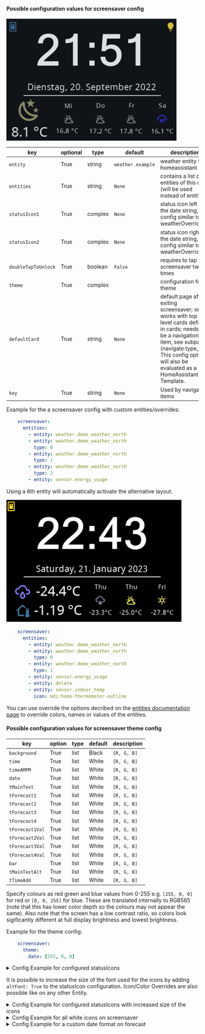 #### Possible configuration values for screensaver config

![screensaver](img/screensaver.png)


key | optional | type | default | description
-- | -- | -- | -- | --
`entity` | True | string | `weather.example` | weather entity from homeassistant
`entities` | True | string | `None` | contains a list of entities of this card (will be used instead of entity)
`statusIcon1` | True | complex | `None` | status icon left to the date string, config similar to weatherOverride
`statusIcon2` | True | complex | `None` | status icon right to the date string, config similar to weatherOverride
`doubleTapToUnlock` | True | boolean | `False` | requires to tap screensaver two times
`theme` | True | complex | | configuration for theme
`defaultCard` | True | string | `None` | default page after exiting screensaver; only works with top level cards defined in cards; needs to be a navigation item, see subpages (navigate.type_key) This config option will also be evaluated as a HomeAssistant Template.
`key` | True | string | `None` | Used by navigate items

Example for the a screensaver config with custom entities/overrides:

```yaml
    screensaver:
      entities:
        - entity: weather.demo_weather_north
        - entity: weather.demo_weather_north
          type: 0
        - entity: weather.demo_weather_north
          type: 1
        - entity: weather.demo_weather_north
          type: 2
        - entity: sensor.energy_usage
```

Using a 6th entity will automatically activate the alternative layout.

![screensaver-alt](img/screensaver-alt.png)

```yaml
    screensaver:
      entities:
        - entity: weather.demo_weather_north
        - entity: weather.demo_weather_north
          type: 0
        - entity: weather.demo_weather_north
          type: 1
        - entity: sensor.energy_usage
        - entity: delete
        - entity: sensor.indoor_temp
          icon: mdi:home-thermometer-outline
```

You can use override the options decribed on the [entities documentation page](https://docs.nspanel.pky.eu/entities/) to override colors, names or values of the entities. 

#### Possible configuration values for screensaver theme config

key | option | type | default | description
-- | -- | -- | -- | --
`background` | True | list | Black | `[R, G, B]`
`time` | True | list | White | `[R, G, B]`
`timeAMPM` | True | list | White | `[R, G, B]`
`date` | True | list | White | `[R, G, B]`
`tMainText` | True | list | White | `[R, G, B]`
`tForecast1` | True | list | White | `[R, G, B]`
`tForecast2` | True | list | White | `[R, G, B]`
`tForecast3` | True | list | White | `[R, G, B]`
`tForecast4` | True | list | White | `[R, G, B]`
`tForecast1Val` | True | list | White | `[R, G, B]`
`tForecast2Val` | True | list | White | `[R, G, B]`
`tForecast3Val` | True | list | White | `[R, G, B]`
`tForecast4Val` | True | list | White | `[R, G, B]`
`bar` | True | list | White | `[R, G, B]`
`tMainTextAlt` | True | list | White | `[R, G, B]`
`tTimeAdd` | True | list | White | `[R, G, B]`

Specify colours as red green and blue values from 0-255 e.g. `[255, 0, 0]` for red or `[0, 0, 255]` for blue. These are translated internally to RGB565 (note that this has lower color depth so the colours may not appear the same). Also note that the screen has a low contrast ratio, so colors look sigificantly different at full display brightness and lowest brightness.

Example for the theme config:

```yaml
    screensaver:
      theme:
        date: [255, 0, 0]
```

<details>
<summary>Config Example for configured statusIcons</summary>
<br>
```
    screensaver:
        entity: weather.k3ll3r
        statusIcon1:
          entity: switch.example_item
        statusIcon2:
           entity: binary_sensor.example_item
```
</details>

It is possible to increase the size of the font used for the icons by adding `altFont: True` to the statusIcon configuration. Icon/Color Overrides are also possible like on any other Entity.

<details>
<summary>Config Example for configured statusIcons with increased size of the icons</summary>
<br>
```
    screensaver:
        entity: weather.k3ll3r
        statusIcon1:
          entity: switch.example_item
          altFont: True
        statusIcon2:
           entity: binary_sensor.example_item
           altFont: True
```
</details>

<details>
<summary>Config Example for all white icons on screensaver</summary>
<br>
```
    screensaver:
      entities:
        - entity: weather.demo_weather_north
        - entity: weather.demo_weather_north
          type: 0
	  color: [255,255,255]
        - entity: weather.demo_weather_north
          type: 1
	  color: [255,255,255]
        - entity: weather.demo_weather_north
          type: 2
	  color: [255,255,255]
        - entity: weather.demo_weather_north
          type: 3
	  color: [255,255,255]
```
</details>

<details>
<summary>Config Example for a custom date format on forecast</summary>
<br>
```
   screensaver:
      entities:
        - entity: weather.demo_weather_north
        - entity: weather.demo_weather_north
          type: 0
          name: "%a %-d/%-m"
        - entity: weather.demo_weather_north
          type: 1
          name: "%a %-d/%-m"
        - entity: weather.demo_weather_north
          name: "%a %-d/%-m"
          type: 2
        - entity: weather.demo_weather_north
          name: "%a %-d/%-m"
          type: 3
```
</details>
